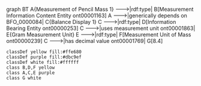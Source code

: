 graph BT
    A{Measurement of Pencil Mass 1} --->|rdf:type| B[Measurement Information Content Entity
    ont00001163]
    A --->|generically depends on BFO_0000084| C{Balance Display 1}
    C --->|rdf:type| D[Information Bearing Entity ont00000253]
    C --->|uses measurement unit ont00001863| E{Gram Measurement Unit}
    E --->|rdf:type| F[Measurement Unit of Mass ont00000239]
    C --->|has decimal value ont00001769| G[8.4]

    classDef yellow fill:#ffe680
    classDef purple fill:#dbc9ef
    classDef white fill:#ffffff
    class B,D,F yellow
    class A,C,E purple
    class G white
